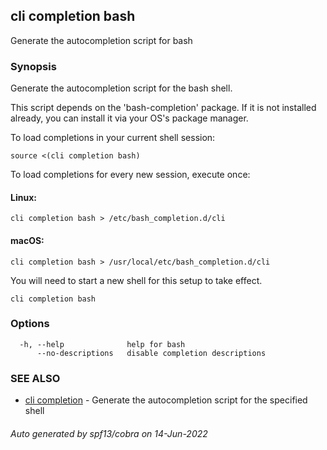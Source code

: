 ## cli completion bash

Generate the autocompletion script for bash

### Synopsis

Generate the autocompletion script for the bash shell.

This script depends on the 'bash-completion' package.
If it is not installed already, you can install it via your OS's package manager.

To load completions in your current shell session:

	source <(cli completion bash)

To load completions for every new session, execute once:

#### Linux:

	cli completion bash > /etc/bash_completion.d/cli

#### macOS:

	cli completion bash > /usr/local/etc/bash_completion.d/cli

You will need to start a new shell for this setup to take effect.


```
cli completion bash
```

### Options

```
  -h, --help              help for bash
      --no-descriptions   disable completion descriptions
```

### SEE ALSO

* [cli completion](cli_completion.md)	 - Generate the autocompletion script for the specified shell

###### Auto generated by spf13/cobra on 14-Jun-2022
